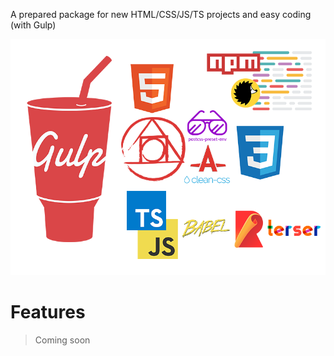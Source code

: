 A prepared package for new HTML/CSS/JS/TS projects and easy coding (with Gulp)

![Gulp Document Blank](src/img/gulp-document-blank.png)

# Features

> Coming soon
